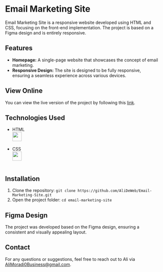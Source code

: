 # Email Marketing Site

Email Marketing Site is a responsive website developed using HTML and CSS, focusing on the front-end implementation. The project is based on a Figma design and is entirely responsive.

## Features

- **Homepage:** A single-page website that showcases the concept of email marketing.
- **Responsive Design:** The site is designed to be fully responsive, ensuring a seamless experience across various devices.

## View Online

You can view the live version of the project by following this [link](https://alideweb.github.io/Email-Marketing-Site/).

## Technologies Used

- HTML
  <img style="display: block;" src="https://user-images.githubusercontent.com/25181517/192158954-f88b5814-d510-4564-b285-dff7d6400dad.png" width="30" >
  <br>
- CSS
  <img style="display: block;" src="https://user-images.githubusercontent.com/25181517/183898674-75a4a1b1-f960-4ea9-abcb-637170a00a75.png" width="30" >
  <br>

## Installation

1. Clone the repository: `git clone https://github.com/AliDeWeb/Email-Marketing-Site.git`
2. Open the project folder: `cd email-marketing-site`

## Figma Design

The project was developed based on the Figma design, ensuring a consistent and visually appealing layout.

## Contact

For any questions or suggestions, feel free to reach out to Ali via AliMoradi0Business@gmail.com.
